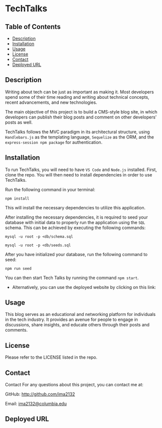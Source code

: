 # TechTalks 

## Table of Contents
- [Description](#description)
- [Installation](#installation)
- [Usage](#usage)
- [License](#license)
- [Contact](#contact)
- [Deployed URL](#deployed-url)

## Description 
Writing about tech can be just as important as making it. Most developers spend some of their time reading and writing about technical concepts, recent advancements, and new technologies.

The main objective of this project is to build a CMS-style blog site, in which developers can publish their blog posts and comment on other developers’ posts as well. 

TechTalks follows the MVC paradigm in its architectural structure, using `Handlebars.js` as the templating language, `Sequelize` as the ORM, and the `express-session npm package` for authentication.

## Installation 
To run TechTalks, you will need to have `VS Code` and `Node.js` installed. First, clone the repo. You will then need to install dependencies in order to use TechTalks.

Run the following command in your terminal:

`npm install`

This will install the necessary dependencies to utilize this application.

After installing the necessary dependencies, it is required to seed your database with initial data to properly run the application using the `SQL` schema. This can be achieved by executing the following commands:

`mysql -u root -p <db/schema.sql`

`mysql -u root -p <db/seeds.sql`

After you have initialized your database, run the following command to seed: 

`npm run seed`

You can then start Tech Talks by running the command `npm start`.

* Alternatively, you can use the deployed website by clicking on this link: 

## Usage
This blog serves as an educational and networking platform for individuals in the tech industry. It provides an avenue for people to engage in discussions, share insights, and educate others through their posts and comments.

## License 
Please refer to the LICENSE listed in the repo. 

## Contact
Contact
For any questions about this project, you can contact me at:

GitHub: http://github.com/ima2132

Email: ima2132@columbia.edu

## Deployed URL 

